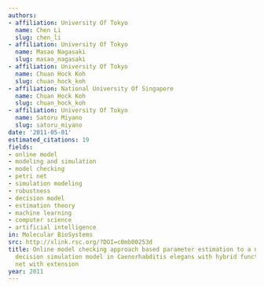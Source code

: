 ```yaml
---
authors:
- affiliation: University Of Tokyo
  name: Chen Li
  slug: chen_li
- affiliation: University Of Tokyo
  name: Masao Nagasaki
  slug: masao_nagasaki
- affiliation: University Of Tokyo
  name: Chuan Hock Koh
  slug: chuan_hock_koh
- affiliation: National University Of Singapore
  name: Chuan Hock Koh
  slug: chuan_hock_koh
- affiliation: University Of Tokyo
  name: Satoru Miyano
  slug: satoru_miyano
date: '2011-05-01'
estimated_citations: 19
fields:
- online model
- modeling and simulation
- model checking
- petri net
- simulation modeling
- robustness
- decision model
- estimation theory
- machine learning
- computer science
- artificial intelligence
in: Molecular BioSystems
src: http://xlink.rsc.org/?DOI=c0mb00253d
title: Online model checking approach based parameter estimation to a neuronal fate
  decision simulation model in Caenorhabditis elegans with hybrid functional Petri
  net with extension
year: 2011
---
```

